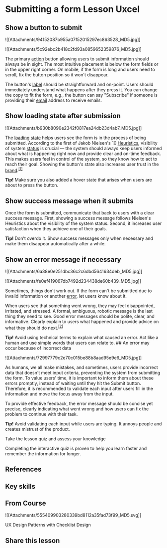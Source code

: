 # Submitting a form Lesson  Uxcel
## Show a button to submit

![[Attachments/94152087b955a07f52015297ec863528_MD5.jpg]]

![[Attachments/5c92ebc2b418c2fd93a0859652359876_MD5.jpg]]

The primary [action](https://app.uxcel.com/glossary/actions) button allowing users to submit information should always be in sight. The most intuitive placement is below the form fields or in the upper right corner. On mobile, if the form is long and users need to scroll, fix the button position so it won't disappear.

The button's [label](https://app.uxcel.com/glossary/labels) should be straightforward and on-point. Users should immediately understand what happens after they press it. You can change the copy to fit the form, e.g., the button can say "Subscribe" if someone is providing their [email](https://app.uxcel.com/glossary/email) address to receive emails.

## Show loading state after submission

![[Attachments/b930b8090e2342f0817ea24db23d4ab7_MD5.jpg]]

The [loading](https://app.uxcel.com/glossary/loading) [state](https://app.uxcel.com/glossary/states) helps users see the form is in the process of being submitted. According to the first of Jakob Nielsen's 10 [Heuristics](https://app.uxcel.com/glossary/heuristics)_,_ visibility of system [status](https://app.uxcel.com/glossary/status) is crucial — the system should always keep users informed about what is happening right now and provide clear and on-time feedback. This makes users feel in control of the system, so they know how to act to reach their goal. Showing the button's state also increases user trust in the [brand](https://app.uxcel.com/glossary/branding).<sup><a href="moz-extension://1fff0f8b-616f-485f-8cf3-32584a1a9298/#anchor-1" rel="noopener noreferrer" applinkanchor="">[1]</a></sup>

**Tip!** Make sure you also added a hover state that arises when users are about to press the button. 

## Show success message when it submits

Once the form is submitted, communicate that back to users with a clear success message. First, showing a success message follows Nielsen's Heuristics about the visibility of the system status. Second, it increases user satisfaction when they achieve one of their goals.

**Tip!** Don't overdo it. Show success messages only when necessary and make them disappear automatically after a while.

## Show an error message if necessary

![[Attachments/6a38e0e251dbc36c2c6dbd5641634deb_MD5.jpg]]

![[Attachments/fe0ef419067db7492d234438de60b439_MD5.jpg]]

Sometimes, things don't work out. If the form can't be submitted due to invalid information or another [error](https://app.uxcel.com/glossary/errors), let users know about it.

When users see that something went wrong, they may feel disappointed, irritated, and stressed. A formal, ambiguous, robotic message is the last thing they need to see. Good error messages should be polite, clear, and informative. Clearly explain to users what happened and provide advice on what they should do next.<sup><a href="moz-extension://1fff0f8b-616f-485f-8cf3-32584a1a9298/#anchor-2" rel="noopener noreferrer" applinkanchor="">[2]</a></sup>

**Tip!** Avoid using technical terms to explain what caused an error. Act like a human and use simple words that users can relate to. ## An error may occur because of incorrect data

![[Attachments/72997779c2e70c015be88b8aad95e9e6_MD5.jpg]]

As humans, we all make mistakes, and sometimes, users provide incorrect data that doesn't meet input criteria, preventing the system from submitting the form. To value users' time, it is important to inform them about these errors promptly, instead of waiting until they hit the Submit button. Therefore, it is recommended to validate each input after users fill in the information and move the focus away from the input.

To provide effective feedback, the error message should be concise yet precise, clearly indicating what went wrong and how users can fix the problem to continue with their task.

**Tip!** Avoid validating each input while users are typing. It annoys people and creates mistrust of the product. 

Take the lesson quiz and assess your knowledge

Completing the interactive quiz is proven to help you learn faster and remember the information for longer.

## References

## Key skills

## From Course

![[Attachments/555409903280339bd8112a35fad73f99_MD5.svg]]

UX Design Patterns with Checklist Design

## Share this lesson